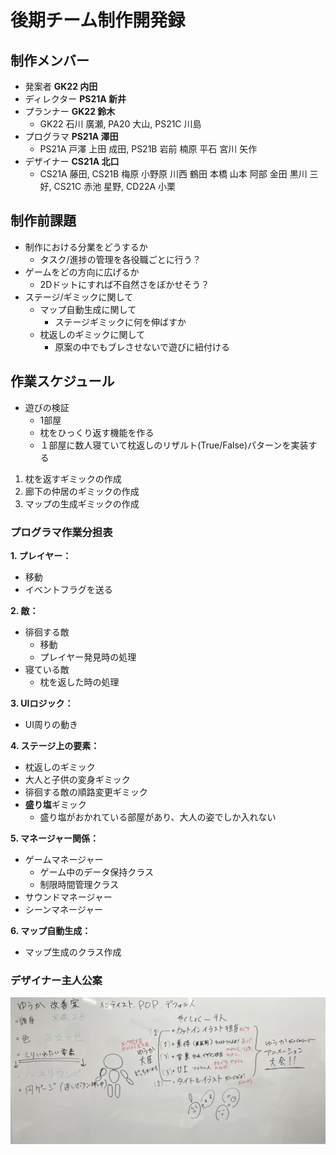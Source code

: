 # 後期チーム制作開発録

## 制作メンバー
* 発案者 __GK22 内田__
* ディレクター __PS21A 新井__
* プランナー __GK22 鈴木__
  * GK22 石川 廣瀬, PA20 大山, PS21C 川島
* プログラマ __PS21A 澤田__
  * PS21A 戸澤 上田 成田, PS21B 岩前 楠原 平石 宮川 矢作
* デザイナー __CS21A 北口__
  * CS21A 藤田, CS21B 梅原 小野原 川西 鶴田 本橋 山本 阿部 金田 黒川 三好, CS21C 赤池 星野, CD22A 小栗

## 制作前課題
* 制作における分業をどうするか
  * タスク/進捗の管理を各役職ごとに行う？
* ゲームをどの方向に広げるか
  * 2Dドットにすれば不自然さをぼかせそう？
* ステージ/ギミックに関して
  * マップ自動生成に関して
    * ステージギミックに何を伸ばすか
  * 枕返しのギミックに関して
    * 原案の中でもブレさせないで遊びに紐付ける

## 作業スケジュール
* 遊びの検証
  * 1部屋
  * 枕をひっくり返す機能を作る
  * １部屋に数人寝ていて枕返しのリザルト(True/False)パターンを実装する  
1. 枕を返すギミックの作成
2. 廊下の仲居のギミックの作成
3. マップの生成ギミックの作成

### プログラマ作業分担表
__1. プレイヤー：__
  * 移動
  * イベントフラグを送る

__2. 敵：__
  * 徘徊する敵
    * 移動
    * プレイヤー発見時の処理
  * 寝ている敵
      * 枕を返した時の処理

__3. UIロジック：__
  * UI周りの動き

__4. ステージ上の要素：__
  * 枕返しのギミック
  * 大人と子供の変身ギミック
  * 徘徊する敵の順路変更ギミック
  * **盛り塩**ギミック
    * 盛り塩がおかれている部屋があり、大人の姿でしか入れない

__5. マネージャー関係：__
  * ゲームマネージャー
    * ゲーム中のデータ保持クラス　
    * 制限時間管理クラス
  * サウンドマネージャー
  * シーンマネージャー

__6. マップ自動生成：__
  * マップ生成のクラス作成 

### デザイナー主人公案
<img width="600" alt="PlayerPlan011" src="https://github.com/Ryuki-Arai/LateTeamProduction/blob/main/REDME_Picture/Designer_Plan_Player.png">
